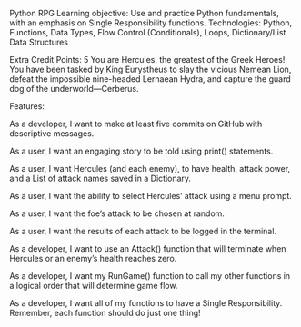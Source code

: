 Python RPG
Learning objective: Use and practice Python fundamentals, with an emphasis on
Single Responsibility functions.
Technologies: Python, Functions, Data Types, Flow Control (Conditionals), Loops,
Dictionary/List Data Structures

Extra Credit Points: 5
You are Hercules, the greatest of the Greek Heroes! You have been tasked by King
Eurystheus to slay the vicious Nemean Lion, defeat the impossible nine-headed
Lernaean Hydra, and capture the guard dog of the underworld—Cerberus.

Features:

As a developer, I want to make at least five commits on GitHub with descriptive
messages.

As a user, I want an engaging story to be told using print() statements.

As a user, I want Hercules (and each enemy), to have health, attack power, and a
List of attack names saved in a Dictionary.

As a user, I want the ability to select Hercules’ attack using a menu prompt.

As a user, I want the foe’s attack to be chosen at random.

As a user, I want the results of each attack to be logged in the terminal.

As a developer, I want to use an Attack() function that will terminate when Hercules
or an enemy’s health reaches zero.

As a developer, I want my RunGame() function to call my other functions in a logical
order that will determine game flow.

As a developer, I want all of my functions to have a Single
Responsibility. Remember, each function should do just one thing!
